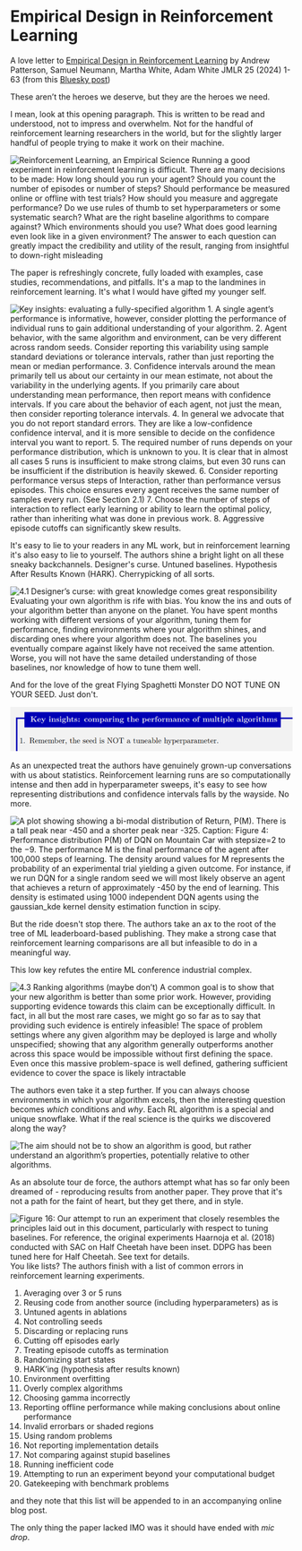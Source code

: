 # Empirical Design in Reinforcement Learning

A love letter to
[Empirical Design in Reinforcement Learning](arxiv.org/pdf/2304.01315) 
by Andrew Patterson, Samuel Neumann, Martha White, Adam White 
JMLR 25 (2024) 1-63 
(from this [Bluesky post](https://bsky.app/profile/brohrer.bsky.social/post/3lbmmmelles2t))

These aren’t the heroes we deserve, but they are the heroes we need.

I mean, look at this opening paragraph. This is written to be read and understood, not to impress and overwhelm. Not for the handful of reinforcement learning researchers in the world, but for the slightly larger handful of people trying to make it work on their machine.


![Reinforcement Learning, an Empirical Science
Running a good experiment in reinforcement learning is difficult. There are many decisions
to be made: How long should you run your agent? Should you count the number of episodes
or number of steps? Should performance be measured online or offline with test trials?
How should you measure and aggregate performance? Do we use rules of thumb to set
hyperparameters or some systematic search? What are the right baseline algorithms to
compare against? Which environments should you use? What does good learning even look
like in a given environment? The answer to each question can greatly impact the credibility
and utility of the result, ranging from insightful to down-right misleading](https://raw.githubusercontent.com/brohrer/blog_images/refs/heads/main/empirical_rl/img_a.png "Opening paragraph from the paper")

The paper is refreshingly concrete, fully loaded with examples, case studies, recommendations, and pitfalls. It's a map to the landmines in reinforcement learning. It's what I would have gifted my younger self.


![Key insights: evaluating a fully-specified algorithm 1. A single agent’s performance is informative, however, consider plotting the performance of individual runs to gain additional understanding of your algorithm.  2. Agent behavior, with the same algorithm and environment, can be very different across random seeds. Consider reporting this variability using sample standard deviations or tolerance intervals, rather than just reporting the mean or median performance.  3. Confidence intervals around the mean primarily tell us about our certainty in our mean estimate, not about the variability in the underlying agents. If you primarily care about understanding mean performance, then report means with confidence intervals.  If you care about the behavior of each agent, not just the mean, then consider reporting tolerance intervals.  4. In general we advocate that you do not report standard errors. They are like a low-confidence confidence interval, and it is more sensible to decide on the confidence interval you want to report.  5. The required number of runs depends on your performance distribution, which is unknown to you. It is clear that in almost all cases 5 runs is insufficient to make strong claims, but even 30 runs can be insufficient if the distribution is heavily skewed.  6. Consider reporting performance versus steps of Interaction, rather than performance versus episodes. This choice ensures every agent receives the same number of samples every run. (See Section 2.1) 7. Choose the number of steps of interaction to reflect early learning or ability to learn the optimal policy, rather than inheriting what was done in previous work.  8. Aggressive episode cutoffs can significantly skew results.](https://raw.githubusercontent.com/brohrer/blog_images/refs/heads/main/empirical_rl/img_b.png)

It's easy to lie to your readers in any ML work, but in reinforcement learning it's also easy to lie to yourself. The authors shine a bright light on all these sneaky backchannels. Designer's curse. Untuned baselines. Hypothesis After Results Known (HARK). Cherrypicking of all sorts.

![4.1 Designer’s curse: with great knowledge comes great responsibility
Evaluating your own algorithm is rife with bias. You know the ins and outs of your algorithm
better than anyone on the planet. You have spent months working with different versions of
your algorithm, tuning them for performance, finding environments where your algorithm
shines, and discarding ones where your algorithm does not. The baselines you eventually
compare against likely have not received the same attention. Worse, you will not have the
same detailed understanding of those baselines, nor knowledge of how to tune them well.
](https://raw.githubusercontent.com/brohrer/blog_images/refs/heads/main/empirical_rl/img_c.png)

And for the love of the great Flying Spaghetti Monster DO NOT TUNE ON YOUR SEED. Just don't.

![Remember, the seed is NOT a tuneable hyperparameter.](https://raw.githubusercontent.com/brohrer/blog_images/refs/heads/main/empirical_rl/img_d.png)

As an unexpected treat the authors have genuinely grown-up conversations with us about statistics. Reinforcement learning runs are so computationally intense and then add in hyperparameter sweeps, it's easy to see how representing distributions and confidence intervals falls by the wayside.
No more.

![A plot showing showing a bi-modal distribution of Return, P(M). There is a tall peak near -450 and a shorter peak near -325. 
Caption:
Figure 4: Performance distribution P(M) of DQN on Mountain Car
with stepsize=2 to the −9. The performance M is the final performance of the agent after 100,000 steps of learning. The density around values
for M represents the probability of an experimental trial yielding a
given outcome. For instance, if we run DQN for a single random
seed we will most likely observe an agent that achieves a return of
approximately -450 by the end of learning. This density is estimated
using 1000 independent DQN agents using the gaussian_kde kernel
density estimation function in scipy.
](https://raw.githubusercontent.com/brohrer/blog_images/refs/heads/main/empirical_rl/img_e.png)

But the ride doesn't stop there. The authors take an ax to the root of the tree of ML leaderboard-based publishing. They make a strong case that reinforcement learning comparisons are all but infeasible to do in a meaningful way.

This low key refutes the entire ML conference industrial complex.

![4.3 Ranking algorithms (maybe don’t)
A common goal is to show that your new algorithm is better than some prior work. However,
providing supporting evidence towards this claim can be exceptionally difficult. In fact,
in all but the most rare cases, we might go so far as to say that providing such evidence
is entirely infeasible! The space of problem settings where any given algorithm may be
deployed is large and wholly unspecified; showing that any algorithm generally outperforms
another across this space would be impossible without first defining the space. Even once
this massive problem-space is well defined, gathering sufficient evidence to cover the space is
likely intractable](https://raw.githubusercontent.com/brohrer/blog_images/refs/heads/main/empirical_rl/img_f.png)

The authors even take it a step further. If you can always choose environments in which your algorithm excels, then the interesting question becomes *which* conditions and *why*. 
Each RL algorithm is a special and unique snowflake. What if the real science is the quirks we discovered along the way?

![The aim should not be to show an
algorithm is good, but rather understand an algorithm’s properties, potentially
relative to other algorithms.](https://raw.githubusercontent.com/brohrer/blog_images/refs/heads/main/empirical_rl/img_g.png)

As an absolute tour de force, the authors attempt what has so far only been dreamed of - reproducing results from another paper. They prove that it's not a path for the faint of heart, but they get there, and in style.

![Figure 16: Our attempt to run an experiment that closely resembles the principles laid out
in this document, particularly with respect to tuning baselines. For reference, the original
experiments Haarnoja et al. (2018) conducted with SAC on Half Cheetah have been inset.
DDPG has been tuned here for Half Cheetah. See text for details.](https://raw.githubusercontent.com/brohrer/blog_images/refs/heads/main/empirical_rl/img_h.png)
You like lists? The authors finish with a list of common errors in reinforcement learning experiments.

1. Averaging over 3 or 5 runs
2. Reusing code from another source (including hyperparameters) as is
3. Untuned agents in ablations
4. Not controlling seeds
5. Discarding or replacing runs
6. Cutting off episodes early
7. Treating episode cutoffs as termination
8. Randomizing start states
9. HARK’ing (hypothesis after results known)
10. Environment overfitting
11. Overly complex algorithms
12. Choosing gamma incorrectly
13. Reporting offline performance while making conclusions about online performance
14. Invalid errorbars or shaded regions
15. Using random problems
16. Not reporting implementation details
17. Not comparing against stupid baselines
18. Running inefficient code
19. Attempting to run an experiment beyond your computational budget
20. Gatekeeping with benchmark problems
 
and they note that this list will be appended to in an accompanying online blog post.

The only thing the paper lacked IMO was it should have ended with *mic drop*.

